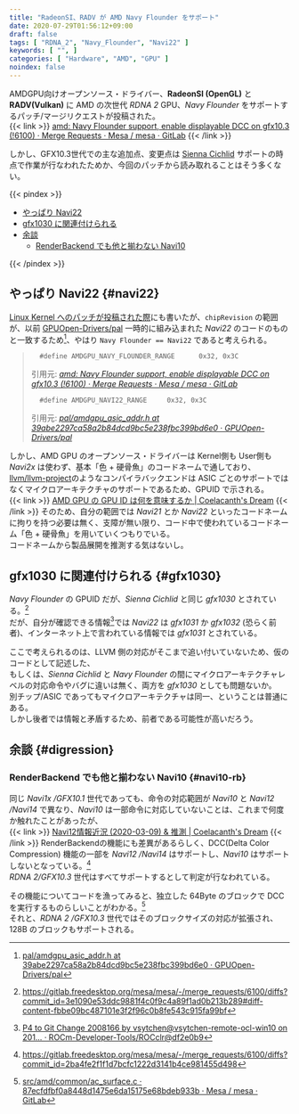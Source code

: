 ```yaml
---
title: "RadeonSI、RADV が AMD Navy Flounder をサポート"
date: 2020-07-29T01:56:12+09:00
draft: false
tags: [ "RDNA_2", "Navy_Flounder", "Navi22" ]
keywords: [ "", ]
categories: [ "Hardware", "AMD", "GPU" ]
noindex: false
---
```


AMDGPU向けオープンソース・ドライバー、**RadeonSI (OpenGL)** と **RADV(Vulkan)** に AMD の次世代 *RDNA 2* GPU、*Navy Flounder* をサポートするパッチ/マージリクエストが投稿された。  
{{< link >}} [amd: Navy Flounder support, enable displayable DCC on gfx10.3 (!6100) · Merge Requests · Mesa / mesa · GitLab](https://gitlab.freedesktop.org/mesa/mesa/-/merge_requests/6100/diffs?commit_id=3e1090e53ddc9881f4c0f9c4a89f1ad0b213b289) {{< /link >}}

しかし、GFX10.3世代での主な追加点、変更点は [Sienna Cichlid](/tags/sienna_cichlid) サポートの時点で作業が行なわれたためか、今回のパッチから読み取れることはそう多くない。  

{{< pindex >}}

 * [やっぱり Navi22](#navi22)
 * [gfx1030 に関連付けられる](#gfx1030)
 * [余談](#digression)
    * [RenderBackend でも他と揃わない Navi10](#navi10-rb)

{{< /pindex >}}

## やっぱり Navi22 {#navi22}
[Linux Kernel へのパッチが投稿された際](/posts/2020/07/15/amd-next-gen-gpu-navy_flounder/)にも書いたが、`chipRevision` の範囲が、以前 [GPUOpen-Drivers/pal](https://github.com/GPUOpen-Drivers/pal) 一時的に組み込まれた *Navi22* のコードのものと一致するため[^pal-navi22]、やはり `Navy Flounder == Navi22` であると考えられる。  

 >       #define AMDGPU_NAVY_FLOUNDER_RANGE      0x32, 0x3C
 >
 > 引用元: <cite>[amd: Navy Flounder support, enable displayable DCC on gfx10.3 (!6100) · Merge Requests · Mesa / mesa · GitLab](https://gitlab.freedesktop.org/mesa/mesa/-/merge_requests/6100/diffs?commit_id=3e1090e53ddc9881f4c0f9c4a89f1ad0b213b289#diff-content-c1f3b41aade2b5733c9e6855b5288f64c3048688)</cite>
 >
 >       #define AMDGPU_NAVI22_RANGE     0x32, 0x3C
 >
 > 引用元: <cite>[pal/amdgpu_asic_addr.h at 39abe2297ca58a2b84dcd9bc5e238fbc399bd6e0 · GPUOpen-Drivers/pal](https://github.com/GPUOpen-Drivers/pal/blob/39abe2297ca58a2b84dcd9bc5e238fbc399bd6e0/src/core/imported/addrlib/src/amdgpu_asic_addr.h#L111)</cite>


しかし、AMD GPU のオープンソース・ドライバーは Kernel側も User側も *Navi2x* は使わず、基本「色 + 硬骨魚」のコードネームで通しており、[llvm/llvm-project](https://github.com/llvm/llvm-project)のようなコンパイラバックエンドは ASIC ごとのサポートではなくマイクロアーキテクチャのサポートであるため、GPUID で示される。  
{{< link >}} [AMD GPU の GPU ID は何を意味するか | Coelacanth's Dream](/posts/2020/06/22/amdgpu-gpuid-mean/) {{< /link >}}
そのため、自分の範囲では *Navi21* とか *Navi22* といったコードネームに拘りを持つ必要は無く、支障が無い限り、コード中で使われているコードネーム「色 + 硬骨魚」を用いていくつもりでいる。  
コードネームから製品展開を推測する気はないし。  

[^pal-navi22]: [pal/amdgpu_asic_addr.h at 39abe2297ca58a2b84dcd9bc5e238fbc399bd6e0 · GPUOpen-Drivers/pal](https://github.com/GPUOpen-Drivers/pal/blob/39abe2297ca58a2b84dcd9bc5e238fbc399bd6e0/src/core/imported/addrlib/src/amdgpu_asic_addr.h#L111)

## gfx1030 に関連付けられる {#gfx1030}
*Navy Flounder* の GPUID だが、*Sienna Cichlid* と同じ *gfx1030* とされている。[^navy_flounder-gfx1030]  
だが、自分が確認できる情報[^navi22-navi23-vangogh-gpuid]では *Navi22* は *gfx1031* か *gfx1032* (恐らく前者)、インターネット上で言われている情報では *gfx1031* とされている。  

[^navy_flounder-gfx1030]: <https://gitlab.freedesktop.org/mesa/mesa/-/merge_requests/6100/diffs?commit_id=3e1090e53ddc9881f4c0f9c4a89f1ad0b213b289#diff-content-fbbe09bc487101e3f2f96c0b8fe543c915fa99bf>
[^navi22-navi23-vangogh-gpuid]: [P4 to Git Change 2008166 by vsytchen@vsytchen-remote-ocl-win10 on 201… · ROCm-Developer-Tools/ROCclr@df2e0b9](https://github.com/ROCm-Developer-Tools/ROCclr/commit/df2e0b9ae27f43ba8e23a3afa185c16dd3bb5ebc)

ここで考えられるのは、LLVM 側の対応がそこまで追い付いていないため、仮のコードとして記述した、  
もしくは、*Sienna Cichlid* と *Navy Flounder* の間にマイクロアーキテクチャレベルの対応命令やバグに違いは無く、両方を *gfx1030* としても問題ないか。  
別チップ/ASIC であってもマイクロアーキテクチャは同一、ということは普通にある。  
しかし後者では情報と矛盾するため、前者である可能性が高いだろう。  

## 余談 {#digression}
### RenderBackend でも他と揃わない Navi10 {#navi10-rb}
同じ *Navi1x /GFX10.1* 世代であっても、命令の対応範囲が *Navi10* と *Navi12 /Navi14* で異なり、*Navi10* は一部命令に対応していないことは、これまで何度か触れたことがあったが、  
{{< link >}} [Navi12情報近況 (2020-03-09) & 推測 | Coelacanth's Dream](/posts/2020/03/09/navi12-recent-info/) {{< /link >}}
RenderBackendの機能にも差異があるらしく、DCC(Delta Color Compression) 機能の一部を *Navi12 /Navi14* はサポートし、*Navi10* はサポートしないとなっている。[^navi12-14-dcc]  
*RDNA 2/GFX10.3* 世代はすべてサポートするとして判定が行なわれている。  

[^navi12-14-dcc]: <https://gitlab.freedesktop.org/mesa/mesa/-/merge_requests/6100/diffs?commit_id=2ba4fe2f1f1d7bcfc1222d3141b4ce981455d498>

その機能についてコードを漁ってみると、独立した 64Byte のブロックで DCC を実行するものらしいことがわかる。[^dcc-64b-block]  
それと、*RDNA 2 /GFX10.3* 世代ではそのブロックサイズの対応が拡張され、128B のブロックもサポートされる。  

[^dcc-64b-block]: [src/amd/common/ac_surface.c · 87ecfdfbf0a8448d1475e6da15175e68bdeb933b · Mesa / mesa · GitLab](https://gitlab.freedesktop.org/mesa/mesa/-/blob/87ecfdfbf0a8448d1475e6da15175e68bdeb933b/src/amd/common/ac_surface.c#L1991)
